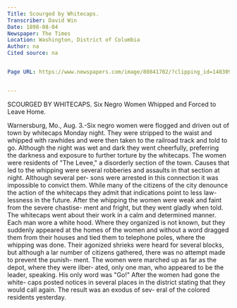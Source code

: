 ```yaml
---
﻿Title: Scourged by Whitecaps.
Transcriber: David Win
Date: 1898-08-04
Newspaper: The Times
Location: Washington, District of Columbia
Author: na
Cited source: na


Page URL: https://www.newspapers.com/image/80841702/?clipping_id=148309358&fcfToken=eyJhbGciOiJIUzI1NiIsInR5cCI6IkpXVCJ9.eyJmcmVlLXZpZXctaWQiOjgwODQxNzAyLCJpYXQiOjE3MTc0NDA2OTIsImV4cCI6MTcxNzUyNzA5Mn0.Hc0XxfyexscT-FjySh23XVtLD6UwkZnvDRsKVU-_1Dg


---
```



SCOURGED BY WHITECAPS.
Six Negro Women Whipped and Forced to Leave Home. 


Warnersburg, Mo., Aug. 3.-Six negro women were flogged and driven out of town by whitecaps Monday night. They were stripped to the waist and whipped with rawhides and were then taken to the railroad track and told to go.
Although the night was wet and dark they went cheerfully, preferring the darkness and exposure to further torture by the whitecaps.
The women were residents of "The Levee," a disorderly section of the town. Causes that led to the whipping were several robberies and assaults in that section at night. Although several per- sons were arrested in this connection it was impossible to convict them.
While many of the citizens of the city denounce the action of the whitecaps they admit that indications point to less law- lessness in the future.
After the whipping the women were weak and faint from the severe chastise- ment and fright, but they went gladly when told. The whitecaps went about their work in a calm and determined manner. Each man wore a white hood. Where they organized is not known, but they suddenly appeared at the homes of the women and without a word dragged them from their houses and tied them to telephone poles, where the whipping was done.
Their agonized shrieks were heard for several blocks, but although a lar number of citizens gathered, there was no attempt made to prevent the punish- ment. The women were marched up as far as the depot, where they were ilber- ated, only one man, who appeared to be the leader, speaking. His only word was "Go!"
After the women had gone the white- caps posted notices in several places in the district stating that they would call again. The result was an exodus of sev- eral of the colored residents yesterday.